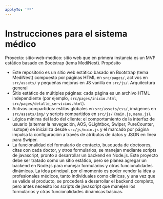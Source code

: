 ```yaml
---
applyTo: '**'
---
```

# Instrucciones para el sistema médico
Proyecto: sitio-web-medico: sitio web que en primera instancia es un MVP estático basado en Bootstrap (tema MediNest).
Propósito
- Este repositorio es un sitio web estático basado en Bootstrap (tema MediNest) compuesto por páginas HTML en `src/pages/`, activos en `src/assets/` y pequeñas mejoras en JS vanilla en `src/js/`.
Arquitectura general
- Sitio estático de múltiples páginas: cada página es un archivo HTML independiente (por ejemplo, `src/pages/inicio.html`, `src/pages/detalle_servicios.html`).
- Activos compartidos: estilos globales en `src/assets/css/`, imágenes en `src/assets/img/` y scripts compartidos en `src/js/` (`main.js`, `menu.js`).
- Lógica mínima del lado del cliente: el comportamiento de la interfaz de usuario (alternar la navegación, AOS, GLightbox, Swiper, PureCounter, Isotope) se inicializa desde `src/js/main.js` y el marcado por página impulsa la configuración a través de atributos de datos y JSON en línea para Swiper.
- La funcionalidad del formulario de contacto, busqueda de doctoores, citas con cada doctor, y otros formularios, se manejan mediante scripts de javascript, pronto a desarrollar un backend en Node.js.
Este proyecto debe ser tratado como un sitio estático, pero se planea agregar un backend en Node.js para manejar formularios y otras funcionalidades dinámicas. La idea principal, por el momento es poder vender la idea a profesionales médicos, tanto individuales como clínicas, y una vez que se valide el producto, se procederá a desarrollar el backend completo, pero antes necesito los scripts de javascript que manejen los formularios y otras funcionalidades dinámicas básicas.